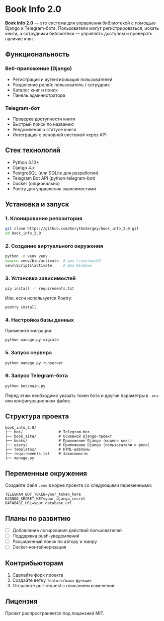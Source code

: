 # Book Info 2.0

**Book Info 2.0** — это система для управления библиотекой с помощью Django и Telegram-бота. Пользователи могут регистрироваться, искать книги, а сотрудники библиотеки — управлять доступом и проверять наличие книг.

## Функциональность

### Веб-приложение (Django)
- Регистрация и аутентификация пользователей
- Разделение ролей: пользователь / сотрудник
- Каталог книг и поиск
- Панель администратора

### Telegram-бот
- Проверка доступности книги
- Быстрый поиск по названию
- Уведомления о статусе книги
- Интеграция с основной системой через API

## Стек технологий

- Python 3.10+
- Django 4.x
- PostgreSQL (или SQLite для разработки)
- Telegram Bot API (python-telegram-bot)
- Docker (опционально)
- Poetry для управления зависимостями

## Установка и запуск

### 1. Клонирование репозитория

```bash
git clone https://github.com/KorytkoSergey/book_info_2.0.git
cd book_info_2.0
```

### 2. Создание виртуального окружения

```bash
python -m venv venv
source venv/bin/activate  # для Linux/macOS
venv\Scripts\activate     # для Windows
```

### 3. Установка зависимостей

```bash
pip install -r requirements.txt
```

Или, если используется Poetry:

```bash
poetry install
```

### 4. Настройка базы данных

Примените миграции:

```bash
python manage.py migrate
```

### 5. Запуск сервера

```bash
python manage.py runserver
```

### 6. Запуск Telegram-бота

```bash
python bot/main.py
```

Перед этим необходимо указать токен бота и другие параметры в `.env` или конфигурационном файле.

## Структура проекта

```
book_info_2.0/
├── bot/                # Telegram-бот
├── book_site/          # Основной Django-проект
├── books/              # Приложение Django (модели книг)
├── users/              # Приложение Django (пользователи и роли)
├── templates/          # HTML-шаблоны
├── requirements.txt    # Зависимости
├── manage.py
```

## Переменные окружения

Создайте файл `.env` в корне проекта со следующими переменными:

```
TELEGRAM_BOT_TOKEN=your_token_here
DJANGO_SECRET_KEY=your_django_secret
DATABASE_URL=your_database_url
```

## Планы по развитию

- [ ] Добавление логирования действий пользователей
- [ ] Поддержка push-уведомлений
- [ ] Расширенный поиск по автору и жанру
- [ ] Docker-контейнеризация

## Контрибьюторам

1. Сделайте форк проекта
2. Создайте ветку `feature/ваша-функция`
3. Отправьте pull-request с описанием изменений

## Лицензия

Проект распространяется под лицензией MIT.
